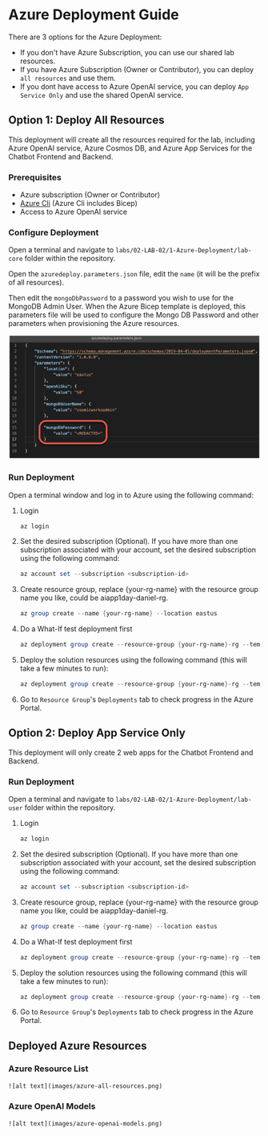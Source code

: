 # Azure Deployment Guide

There are 3 options for the Azure Deployment:

- If you don't have Azure Subscription, you can use our shared lab resources.
- If you have Azure Subscription (Owner or Contributor), you can deploy `all resources` and use them.
- If you dont have access to Azure OpenAI service, you can deploy `App Service Only` and use the shared OpenAI service.

## Option 1: Deploy All Resources

This deployment will create all the resources required for the lab, including Azure OpenAI service, Azure Cosmos DB, and Azure App Services for the Chatbot Frontend and Backend.

### Prerequisites

- Azure subscription (Owner or Contributor)
- [Azure Cli](https://learn.microsoft.com/en-us/cli/azure/install-azure-cli) (Azure Cli includes Bicep)
- Access to Azure OpenAI service

### Configure Deployment

Open a terminal and navigate to `labs/02-LAB-02/1-Azure-Deployment/lab-core` folder within the repository.

Open the `azuredeploy.parameters.json` file, edit the `name` (it will be the prefix of all resources).

Then edit the `mongoDbPassword` to a password you wish to use for the MongoDB Admin User. When the Azure Bicep template is deployed, this parameters file will be used to configure the Mongo DB Password and other parameters when provisioning the Azure resources.

![editing the azuredeploy.parameters.json file with mongoDBPassword parameter highlighted](images/editor-azuredeploy-parameters-json-password.png)

### Run Deployment

Open a terminal window and log in to Azure using the following command:

1. Login

   ```Powershell
   az login
   ```

2. Set the desired subscription (Optional). If you have more than one subscription associated with your account, set the desired subscription using the following command:

   ```Powershell
   az account set --subscription <subscription-id>
   ```

3. Create resource group, replace \{your-rg-name\} with the resource group name you like, could be aiapp1day-daniel-rg.

   ```Powershell
   az group create --name {your-rg-name} --location eastus
   ```

4. Do a What-If test deployment first

   ```Powershell
   az deployment group create --resource-group {your-rg-name}-rg --template-file ./azuredeploy.bicep --parameters ./azuredeploy.parameters.json --what-if
   ```

5. Deploy the solution resources using the following command (this will take a few minutes to run):

   ```Powershell
   az deployment group create --resource-group {your-rg-name}-rg --template-file ./azuredeploy.bicep --parameters ./azuredeploy.parameters.json
   ```

6. Go to `Resource Group`'s `Deployments` tab to check progress in the Azure Portal.


## Option 2: Deploy App Service Only

This deployment will only create 2 web apps for the Chatbot Frontend and Backend.

### Run Deployment

Open a terminal and navigate to `labs/02-LAB-02/1-Azure-Deployment/lab-user` folder within the repository.

1. Login

   ```Powershell
   az login
   ```

2. Set the desired subscription (Optional). If you have more than one subscription associated with your account, set the desired subscription using the following command:

   ```Powershell
   az account set --subscription <subscription-id>
   ```

3. Create resource group, replace \{your-rg-name\} with the resource group name you like, could be aiapp1day-daniel-rg.

   ```Powershell
   az group create --name {your-rg-name} --location eastus
   ```

4. Do a What-If test deployment first

   ```Powershell
   az deployment group create --resource-group {your-rg-name}-rg --template-file ./azuredeploy.bicep --parameters ./azuredeploy.parameters.json --what-if
   ```

5. Deploy the solution resources using the following command (this will take a few minutes to run):

   ```Powershell
   az deployment group create --resource-group {your-rg-name}-rg --template-file ./azuredeploy.bicep --parameters ./azuredeploy.parameters.json
   ```

6. Go to `Resource Group`'s `Deployments` tab to check progress in the Azure Portal.


## Deployed Azure Resources

### Azure Resource List

    ![alt text](images/azure-all-resources.png)

### Azure OpenAI Models

    ![alt text](images/azure-openai-models.png)
